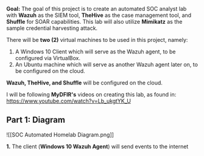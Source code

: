**Goal:** The goal of this project is to create an automated SOC analyst lab with **Wazuh** as the SIEM tool, **TheHive** as the case management tool, and **Shuffle** for SOAR capabilities. This lab will also utilize **Mimikatz** as the sample credential harvesting attack.

There will be **two (2)** virtual machines to be used in this project, namely:
1. A Windows 10 Client which will serve as the Wazuh agent, to be configured via VirtualBox.
2. An Ubuntu machine which will serve as another Wazuh agent later on, to be configured on the cloud.

**Wazuh, TheHive, and Shuffle** will be configured on the cloud.

I will be following **MyDFIR's** videos on creating this lab, as found in: https://www.youtube.com/watch?v=Lb_ukgtYK_U

## Part 1: Diagram

![[SOC Automated Homelab Diagram.png]]

**1.** The client (**Windows 10 Wazuh Agent**) will send events to the internet